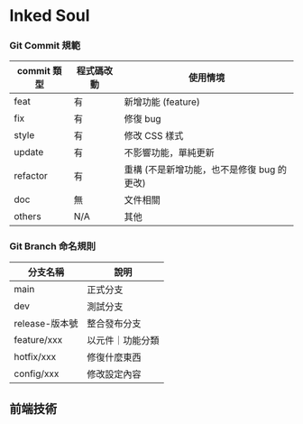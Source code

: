 # Inked Soul

### Git Commit 規範

| commit 類型 | 程式碼改動 | 使用情境                                   |
| ----------- | ---------- | ------------------------------------------ |
| feat        | 有         | 新增功能 (feature)                         |
| fix         | 有         | 修復 bug                                   |
| style       | 有         | 修改 CSS 樣式                              |
| update      | 有         | 不影響功能，單純更新                       |
| refactor    | 有         | 重構 (不是新增功能，也不是修復 bug 的更改) |
| doc         | 無         | 文件相關                                   |
| others      | N/A        | 其他                                       |

### Git Branch 命名規則

| 分支名稱       | 說明             |
| -------------- | ---------------- |
| main           | 正式分支         |
| dev            | 測試分支         |
| release-版本號 | 整合發布分支     |
| feature/xxx    | 以元件｜功能分類 |
| hotfix/xxx     | 修復什麼東西     |
| config/xxx     | 修改設定內容     |

## 前端技術

